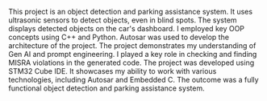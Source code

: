 
This project is an object detection and parking assistance system.
It uses ultrasonic sensors to detect objects, even in blind spots.
The system displays detected objects on the car's dashboard.
I employed key OOP concepts using C++ and Python.
Autosar was used to develop the architecture of the project.
The project demonstrates my understanding of Gen AI and prompt engineering.
I played a key role in checking and finding MISRA violations in the generated code.
The project was developed using STM32 Cube IDE.
It showcases my ability to work with various technologies, including Autosar and Embedded C.
The outcome was a fully functional object detection and parking assistance system.
